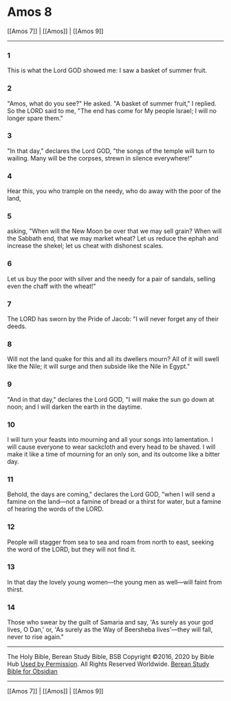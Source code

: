 # Amos 8

[[Amos 7]] | [[Amos]] | [[Amos 9]]

---

### 1
This is what the Lord GOD showed me: I saw a basket of summer fruit.

### 2
"Amos, what do you see?" He asked. "A basket of summer fruit," I replied. So the LORD said to me, "The end has come for My people Israel; I will no longer spare them."

### 3
"In that day," declares the Lord GOD, "the songs of the temple will turn to wailing. Many will be the corpses, strewn in silence everywhere!"

### 4
Hear this, you who trample on the needy, who do away with the poor of the land,

### 5
asking, "When will the New Moon be over that we may sell grain? When will the Sabbath end, that we may market wheat? Let us reduce the ephah and increase the shekel; let us cheat with dishonest scales.

### 6
Let us buy the poor with silver and the needy for a pair of sandals, selling even the chaff with the wheat!"

### 7
The LORD has sworn by the Pride of Jacob: "I will never forget any of their deeds.

### 8
Will not the land quake for this and all its dwellers mourn? All of it will swell like the Nile; it will surge and then subside like the Nile in Egypt."

### 9
"And in that day," declares the Lord GOD, "I will make the sun go down at noon; and I will darken the earth in the daytime.

### 10
I will turn your feasts into mourning and all your songs into lamentation. I will cause everyone to wear sackcloth and every head to be shaved. I will make it like a time of mourning for an only son, and its outcome like a bitter day.

### 11
Behold, the days are coming," declares the Lord GOD, "when I will send a famine on the land—not a famine of bread or a thirst for water, but a famine of hearing the words of the LORD.

### 12
People will stagger from sea to sea and roam from north to east, seeking the word of the LORD, but they will not find it.

### 13
In that day the lovely young women—the young men as well—will faint from thirst.

### 14
Those who swear by the guilt of Samaria and say, 'As surely as your god lives, O Dan,' or, 'As surely as the Way of Beersheba lives'—they will fall, never to rise again."

---

The Holy Bible, Berean Study Bible, BSB
Copyright ©2016, 2020 by Bible Hub
[Used by Permission](https://berean.bible/terms.htm). All Rights Reserved Worldwide.
[Berean Study Bible for Obsidian](https://github.com/gapmiss/berean-study-bible-for-obsidian)

---

[[Amos 7]] | [[Amos]] | [[Amos 9]]

